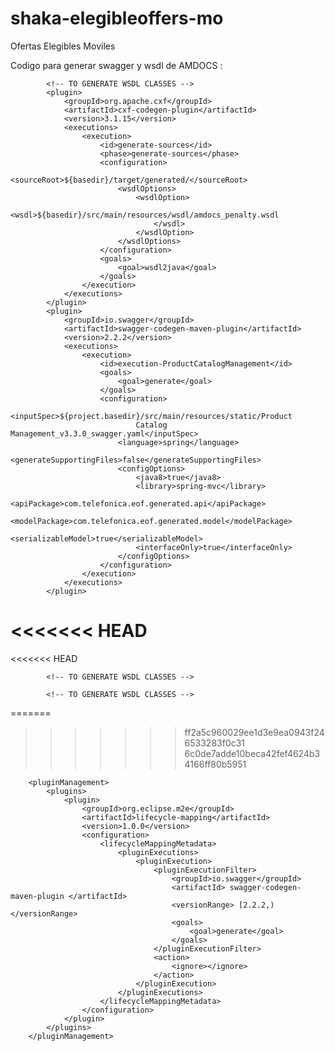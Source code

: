 # shaka-elegibleoffers-mo

Ofertas Elegibles Moviles


Codigo para generar swagger y wsdl de AMDOCS :

			<!-- TO GENERATE WSDL CLASSES -->
			<plugin>
				<groupId>org.apache.cxf</groupId>
				<artifactId>cxf-codegen-plugin</artifactId>
				<version>3.1.15</version>
				<executions>
					<execution>
						<id>generate-sources</id>
						<phase>generate-sources</phase>
						<configuration>
							<sourceRoot>${basedir}/target/generated/</sourceRoot>
							<wsdlOptions>
								<wsdlOption>
									<wsdl>${basedir}/src/main/resources/wsdl/amdocs_penalty.wsdl
									</wsdl>
								</wsdlOption>
							</wsdlOptions>
						</configuration>
						<goals>
							<goal>wsdl2java</goal>
						</goals>
					</execution>
				</executions>
			</plugin>
			<plugin>
				<groupId>io.swagger</groupId>
				<artifactId>swagger-codegen-maven-plugin</artifactId>
				<version>2.2.2</version>
				<executions>
					<execution>
						<id>execution-ProductCatalogManagement</id>
						<goals>
							<goal>generate</goal>
						</goals>
						<configuration>
							<inputSpec>${project.basedir}/src/main/resources/static/Product
								Catalog Management_v3.3.0_swagger.yaml</inputSpec>
							<language>spring</language>
							<generateSupportingFiles>false</generateSupportingFiles>
							<configOptions>
								<java8>true</java8>
								<library>spring-mvc</library>
								<apiPackage>com.telefonica.eof.generated.api</apiPackage>
								<modelPackage>com.telefonica.eof.generated.model</modelPackage>
								<serializableModel>true</serializableModel>
								<interfaceOnly>true</interfaceOnly>
							</configOptions>
						</configuration>
					</execution>
				</executions>
			</plugin>
<<<<<<< HEAD
=======
<<<<<<< HEAD

			<!-- TO GENERATE WSDL CLASSES -->
<!-- 			<plugin>
				<groupId>org.apache.cxf</groupId>
				<artifactId>cxf-codegen-plugin</artifactId>
				<version>3.1.15</version>
				<executions>
					<execution>
						<id>generate-sources</id>
						<phase>generate-sources</phase>
						<configuration>
							<sourceRoot>${basedir}/src/main/java/</sourceRoot>
							<wsdlOptions>
								<wsdlOption>
									<wsdl>${project.basedir}/src/main/resources/wsdl/ro/v1.wsdl
									</wsdl>
								</wsdlOption>
								<wsdlOption>
									<wsdl>${project.basedir}/src/main/resources/wsdl/cp/v1.wsdl
									</wsdl>
								</wsdlOption>
							</wsdlOptions>
						</configuration>
						<goals>
							<goal>wsdl2java</goal>
						</goals>
					</execution>
				</executions>
			</plugin> -->
			<!-- TO GENERATE WSDL CLASSES -->
=======
>>>>>>> ff2a5c960029ee1d3e9ea0943f246533283f0c31
>>>>>>> 6c0de7adde10beca42fef4624b34166ff80b5951
			
		<pluginManagement>
			<plugins>
				<plugin>
					<groupId>org.eclipse.m2e</groupId>
					<artifactId>lifecycle-mapping</artifactId>
					<version>1.0.0</version>
					<configuration>
						<lifecycleMappingMetadata>
							<pluginExecutions>
								<pluginExecution>
									<pluginExecutionFilter>
										<groupId>io.swagger</groupId>
										<artifactId> swagger-codegen-maven-plugin </artifactId>
										<versionRange> [2.2.2,) </versionRange>
										<goals>
											<goal>generate</goal>
										</goals>
									</pluginExecutionFilter>
									<action>
										<ignore></ignore>
									</action>
								</pluginExecution>
							</pluginExecutions>
						</lifecycleMappingMetadata>
					</configuration>
				</plugin>
			</plugins>
		</pluginManagement>